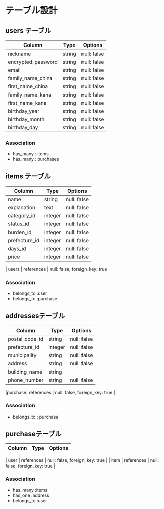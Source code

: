 # テーブル設計

## users テーブル

| Column             | Type   | Options     |
| ------------------ | ------ | ----------- |
| nickname           | string | null: false |
| encrypted_password | string | null: false |
| email              | string | null: false |
| family_name_china  | string | null: false |
| first_name_china   | string | null: false |
| family_name_kana   | string | null: false |
| first_name_kana    | string | null: false |
| birthday_year      | string | null: false |
| birthday_month     | string | null: false |
| birthday_day       | string | null: false |


<!-- devise導入により、emailとpasswordはカラム名に入れていません -->

### Association

- has_many : items
- has_many : purchases


## items テーブル

| Column      | Type       | Options     |
| ----------- | ---------- | ----------- |
| name        | string     | null: false |
| explanation | text       | null: false |
| category_id | integer    | null: false |
| status_id   | integer    | null: false |
| burden_id   | integer    | null: false |
|prefecture_id| integer    | null: false |
| days_id     | integer    | null: false |
| price       | integer    | null: false |

| users       | references | null: false, foreign_key: true |

<!-- アクティブハッシュを使わないといけない -->
<!-- 選択肢のあるカラムの型はintegerと示す -->

### Association

- belongs_to :user
- belongs_to :purchase


##  addressesテーブル

| Column        | Type       | Options     |
| ------------- | ---------- | ----------- |
| postal_code_id| string     | null: false |
| prefecture_id | integer    | null: false |
| municipality  | string     | null: false |
| address       | string     | null: false |
| building_name | string     |
| phone_number  | string     | null: false |

|purchase| references | null: false, foreign_key: true |

### Association

- belongs_to : purchase


## purchaseテーブル

| Column  | Type       | Options     |
| ------- | ---------- | ----------- |

| user    | references | null: false, foreign_key: true |
| item    | references | null: false, foreign_key: true |

### Association

- has_many   :items
- has_one    :address
- belongs_to :user
